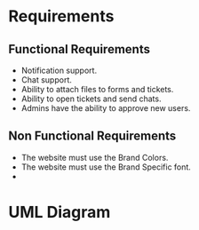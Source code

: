 # Requirements

## Functional Requirements
- Notification support.
- Chat support.
- Ability to attach files to forms and tickets.
- Ability to open tickets and send chats.
- Admins have the ability to approve new users.

## Non Functional Requirements
- The website must use the Brand Colors.
- The website must use the Brand Specific font.
- 

# UML Diagram
